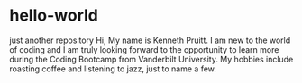 # hello-world
just another repository
Hi, My name is Kenneth Pruitt. I am new to the world of coding and I am truly looking forward to the opportunity to learn more during the Coding Bootcamp from Vanderbilt University.
My hobbies include roasting coffee and listening to jazz, just to name a few.
